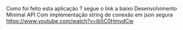 Como foi feito esta aplicação ? segue o link a baixo Desenvolvimento    Minimal API Com implementação string de conexão em json  segura
https://www.youtube.com/watch?v=ib5C0HmvdCw
